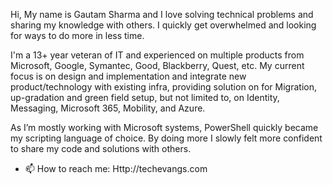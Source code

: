Hi, My name is Gautam Sharma and I love solving technical problems and sharing my knowledge with others. I quickly get overwhelmed and looking for ways to do more in less time.

I'm a 13+ year veteran of IT and experienced on multiple products from Microsoft, Google, Symantec, Good, Blackberry, Quest, etc. My current focus is on design and implementation and integrate new product/technology with existing infra, providing solution on for Migration, up-gradation and green field setup, but not limited to, on Identity, Messaging, Microsoft 365, Mobility, and Azure. 

As I’m mostly working with Microsoft systems, PowerShell quickly became my scripting language of choice. By doing more I slowly felt more confident to share my code and solutions with others.

- 📫 How to reach me: Http://techevangs.com

<!--
👋
**ergautamsharma/ergautamsharma** is a ✨ _special_ ✨ repository because its `README.md` (this file) appears on your GitHub profile.

Here are some ideas to get you started:

- 🔭 I’m currently working on ...
- 🌱 I’m currently learning ...
- 👯 I’m looking to collaborate on ...
- 🤔 I’m looking for help with ...
- 💬 Ask me about ...
- 📫 How to reach me: ...
- 😄 Pronouns: ...
- ⚡ Fun fact: ...
-->
